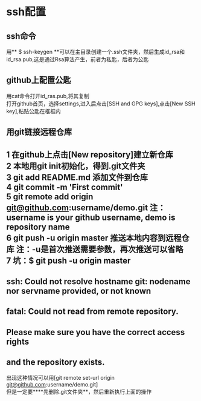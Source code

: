 # ssh配置
## ssh命令
 用** $ ssh-keygen **可以在主目录创建一个.ssh文件夹，然后生成id\_rsa和id_rsa.pub,这是通过Rsa算法产生，前者为私匙，后者为公匙
 
## github上配置公匙
用cat命令打开id\_ras.pub,将其复制  
打开github首页，选择settings,进入后点击[SSH and GPG keys],点击[New SSH key],粘贴公匙在框框内

## 用git链接远程仓库
1 在github上点击[New repository]建立新仓库  
2 本地用git init初始化，得到.git文件夹  
3 git add README.md 添加文件到仓库  
4 git commit -m 'First commit'  
5 git remote add origin git@github.com:username/demo.git **注**：username is your github username, demo is repository name  
6 git push -u origin master 推送本地内容到远程仓库 **注**：-u是首次推送需要参数，再次推送可以省略  
7 **坑**：$ git push -u origin master  
---  
ssh: Could not resolve hostname git: nodename nor servname provided, or not known  
---  
fatal: Could not read from remote repository.  
---  
Please make sure you have the correct access rights  
---  
and the repository exists.  
---
出现这种情况可以用[git remote set-url origin git@github.com:username/demo.git]  
但是一定要****先删除.git文件夹**，然后重新执行上面的操作